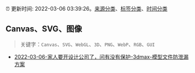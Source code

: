 :alarm_clock: 更新时间: 2022-03-06 03:39:26。[来源分类](../README.md)、[标签分类](../TAGS.md)、[时间分类](../TIMELINE.md)

## Canvas、SVG、图像


> 关键字：`Canvas`、`SVG`、`WebGL`、`3D`、`PNG`、`WebP`、`RGB`、`GUI`



- [2022-03-06-家人要开设计公司了，问有没有保护-3dmax-模型文件防泄漏方案](https://www.v2ex.com/t/838313) 